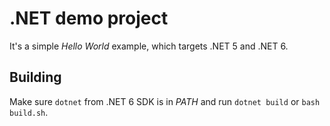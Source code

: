 # .NET demo project

It's a simple *Hello World* example, which targets .NET 5 and .NET 6.

## Building

Make sure `dotnet` from .NET 6 SDK is in *PATH* and run `dotnet build` or `bash build.sh`.
